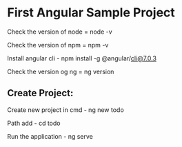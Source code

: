# First Angular Sample Project

Check the version of node = node -v

Check the version of npm = npm -v

Install angular cli - npm install -g @angular/cli@7.0.3

Check the version og ng = ng version

## Create Project:

Create new project in cmd - ng new todo

Path add - cd todo

Run the application - ng serve
